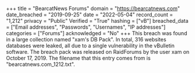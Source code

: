 +++
title = "BearcatNews Forums"
domain = "https://bearcatnews.com"
date_breached = "2019-09-25"
date = "2022-05-04"
record_count = "1,212"
privacy = "Public"
Verified = "True"
hashing = ["vB"]
breached_data = ["Email addresses", "Passwords", "Usernames", "IP addresses"]
categories = ["Forums"]
acknowledged = "No"
+++
This breach was found in a large collection named "xam's DB Pack". In total, 316 websites databases were leaked, all due to a single vulnerability in the vBulletin software. The breach pack was released on RaidForums by the user xam on October 17, 2019. The filename that this entry comes from is "bearcatnews.com_1212.txt".
